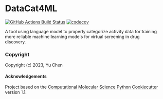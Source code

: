DataCat4ML
==============================
[//]: # (Badges)
[![GitHub Actions Build Status](https://github.com/xixichennn/datacat4ml/workflows/CI/badge.svg)](https://github.com/xixichennn/datacat4ml/actions?query=workflow%3ACI)
[![codecov](https://codecov.io/gh/xixichennn/DataCat4ML/branch/main/graph/badge.svg)](https://codecov.io/gh/xixichennn/DataCat4ML/branch/main)


A tool using language model to properly categorize activity data for training more reliable machine learning models for virtual screening in drug discovery.

### Copyright

Copyright (c) 2023, Yu Chen


#### Acknowledgements
 
Project based on the 
[Computational Molecular Science Python Cookiecutter](https://github.com/molssi/cookiecutter-cms) version 1.1.
